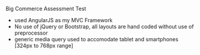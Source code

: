 Big Commerce Assessment Test

- used AngularJS as my MVC Framework
- No use of jQuery or Bootstrap, all layouts are hand coded without use of preprocessor
- generic media query used to accomodate tablet and smartphones [324px to 768px range]
